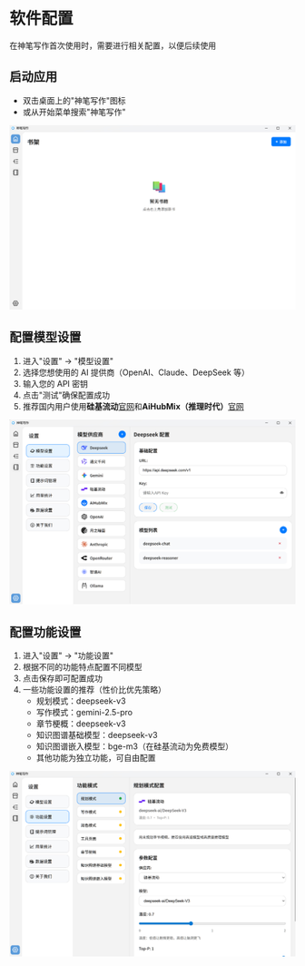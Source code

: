 # 软件配置

在神笔写作首次使用时，需要进行相关配置，以便后续使用

## 启动应用

- 双击桌面上的"神笔写作"图标
- 或从开始菜单搜索"神笔写作"

![首页界面截图](../public/home.jpg)

## 配置模型设置

1. 进入"设置" → "模型设置"
2. 选择您想使用的 AI 提供商（OpenAI、Claude、DeepSeek 等）
3. 输入您的 API 密钥
4. 点击"测试"确保配置成功
5. 推荐国内用户使用**硅基流动**[官网](https://cloud.siliconflow.cn/i/BT2o4ohd)和**AiHubMix（推理时代）**[官网](https://aihubmix.com?aff=4SXn)

![模型设置截图](../public/model.jpg)

## 配置功能设置

1. 进入"设置" → "功能设置"
2. 根据不同的功能特点配置不同模型
3. 点击保存即可配置成功
4. 一些功能设置的推荐（性价比优先策略）
   - 规划模式：deepseek-v3
   - 写作模式：gemini-2.5-pro
   - 章节梗概：deepseek-v3
   - 知识图谱基础模型：deepseek-v3
   - 知识图谱嵌入模型：bge-m3（在硅基流动为免费模型）
   - 其他功能为独立功能，可自由配置

![功能设置截图](../public/feature.jpg)
